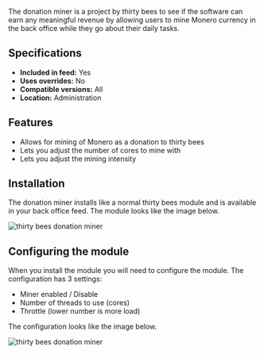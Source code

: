 The donation miner is a project by thirty bees to see if the software can earn any meaningful revenue by allowing users to mine Monero currency in the back office while they go about their daily tasks.

## Specifications
+ **Included in feed:** Yes
+ **Uses overrides:** No
+ **Compatible versions:** All
+ **Location:** Administration


## Features

+ Allows for mining of Monero as a donation to thirty bees
+ Lets you adjust the number of cores to mine with
+ Lets you adjust the mining intensity

## Installation

The donation miner installs like a normal thirty bees module and is available in your back office feed. The module looks like the image below.

![thirty bees donation miner]({{base}}/thirtybees/images/modules/donationminer/donation-install.png  "thirty bees donation miner")

## Configuring the module

When you install the module you will need to configure the module. The configuration has 3 settings:

+ Miner enabled / Disable
+ Number of threads to use (cores)
+ Throttle (lower number is more load)

The configuration looks like the image below.

![thirty bees donation miner]({{base}}/thirtybees/images/modules/donationminer/donation-miner.png  "thirty bees donation miner")